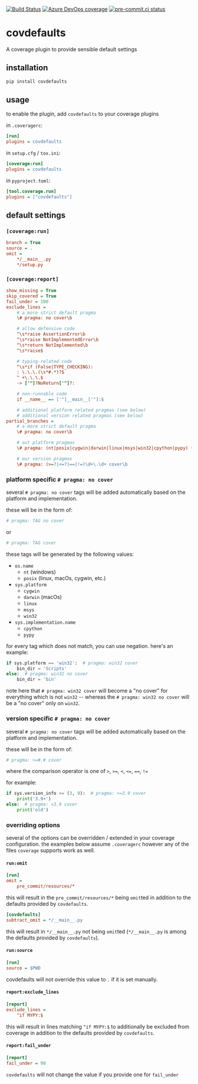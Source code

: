 [![Build Status](https://dev.azure.com/asottile/asottile/_apis/build/status/asottile.covdefaults?branchName=main)](https://dev.azure.com/asottile/asottile/_build/latest?definitionId=62&branchName=main)
[![Azure DevOps coverage](https://img.shields.io/azure-devops/coverage/asottile/asottile/62/main.svg)](https://dev.azure.com/asottile/asottile/_build/latest?definitionId=62&branchName=main)
[![pre-commit.ci status](https://results.pre-commit.ci/badge/github/asottile/covdefaults/main.svg)](https://results.pre-commit.ci/latest/github/asottile/covdefaults/main)

covdefaults
===========

A coverage plugin to provide sensible default settings

## installation

```bash
pip install covdefaults
```

## usage

to enable the plugin, add `covdefaults` to your coverage plugins

in `.coveragerc`:

```ini
[run]
plugins = covdefaults
```

in `setup.cfg` / `tox.ini`:

```ini
[coverage:run]
plugins = covdefaults
```

in `pyproject.toml`:

```ini
[tool.coverage.run]
plugins = ["covdefaults"]
```

## default settings

### `[coverage:run]`

```ini
branch = True
source = .
omit =
    */__main__.py
    */setup.py
```

### `[coverage:report]`

```ini
show_missing = True
skip_covered = True
fail_under = 100
exclude_lines =
    # a more strict default pragma
    \# pragma: no cover\b

    # allow defensive code
    ^\s*raise AssertionError\b
    ^\s*raise NotImplementedError\b
    ^\s*return NotImplemented\b
    ^\s*raise$

    # typing-related code
    ^\s*if (False|TYPE_CHECKING):
    : \.\.\.(\s*#.*)?$
    ^ +\.\.\.$
    -> ['"]?NoReturn['"]?:

    # non-runnable code
    if __name__ == ['"]__main__['"]:$

    # additional platform related pragmas (see below)
    # additional version related pragmas (see below)
partial_branches =
    # a more strict default pragma
    \# pragma: no cover\b

    # out platform pragmas
    \# pragma: (nt|posix|cygwin|darwin|linux|msys|win32|cpython|pypy) (no )?cover\b

    # our version pragmas
    \# pragma: (>=?|<=?|==|!=)\d+\.\d+ cover\b
```

### platform specific `# pragma: no cover`

several `# pragma: no cover` tags will be added automatically based on the
platform and implementation.

these will be in the form of:

```python
# pragma: TAG no cover
```

or

```python
# pragma: TAG cover
```

these tags will be generated by the following values:

- `os.name`
    - `nt` (windows)
    - `posix` (linux, macOs, cygwin, etc.)
- `sys.platform`
    - `cygwin`
    - `darwin` (macOs)
    - `linux`
    - `msys`
    - `win32`
- `sys.implementation.name`
    - `cpython`
    - `pypy`

for every tag which does not match, you can use negation.  here's an example:

```python
if sys.platform == 'win32':  # pragma: win32 cover
    bin_dir = 'Scripts'
else:  # pragma: win32 no cover
    bin_dir = 'bin'
```

note here that `# pragma: win32 cover` will become a "no cover" for everything
which is not `win32` -- whereas the `# pragma: win32 no cover` will be a
"no cover" only on `win32`.

### version specific `# pragma: no cover`

several `# pragma: no cover` tags will be added automatically based on the
platform and implementation.

these will be in the form of:

```python
# pragma: >=#.# cover
```

where the comparison operator is one of `>`, `>=`, `<`, `<=`, `==`, `!=`

for example:

```python
if sys.version_info >= (3, 9):  # pragma: >=3.9 cover
    print('3.9+')
else:  # pragma: <3.9 cover
    print('old')
```

### overriding options

several of the options can be overridden / extended in your coverage
configuration.  the examples below assume `.coveragerc` however any of the
files `coverage` supports work as well.

#### `run:omit`

```ini
[run]
omit =
    pre_commit/resources/*
```

this will result in the `pre_commit/resources/*` being `omit`ted in addition
to the defaults provided by `covdefaults`.

```ini
[covdefaults]
subtract_omit = */__main__.py
```

this will result in `*/__main__.py` not being `omit`ted (`*/__main__.py` is
among the defaults provided by `covdefaults`).

#### `run:source`

```ini
[run]
source = $PWD
```

covdefaults will not override this value to `.` if it is set manually.

#### `report:exclude_lines`

```ini
[report]
exclude_lines =
    ^if MYPY:$
```

this will result in lines matching `^if MYPY:$` to additionally be excluded
from coverage in addition to the defaults provided by `covdefaults`.

#### `report:fail_under`

```ini
[report]
fail_under = 90
```

`covdefaults` will not change the value if you provide one for `fail_under`
